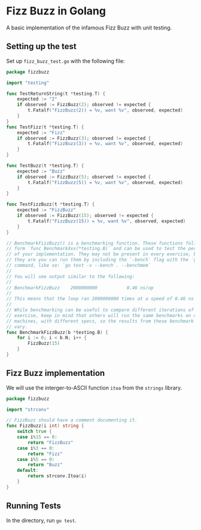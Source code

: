 # Fizz Buzz in Golang

A basic implementation of the infamous Fizz Buzz with unit testing.

## Setting up the test

Set up `fizz_buzz_test.go` with the following file:

```go
package fizzbuzz

import "testing"

func TestReturnString(t *testing.T) {
	expected := "2"
	if observed := FizzBuzz(2); observed != expected {
		t.Fatalf("FizzBuzz(2)) = %v, want %v", observed, expected)
	}
}
func TestFizz(t *testing.T) {
	expected := "Fizz"
	if observed := FizzBuzz(3); observed != expected {
		t.Fatalf("FizzBuzz(3)) = %v, want %v", observed, expected)
	}
}

func TestBuzz(t *testing.T) {
	expected := "Buzz"
	if observed := FizzBuzz(5); observed != expected {
		t.Fatalf("FizzBuzz(5)) = %v, want %v", observed, expected)
	}
}

func TestFizzBuzz(t *testing.T) {
	expected := "FizzBuzz"
	if observed := FizzBuzz(15); observed != expected {
		t.Fatalf("FizzBuzz(15)) = %v, want %v", observed, expected)
	}
}

// BenchmarkFizzBuzz() is a benchmarking function. These functions follow the
// form `func BenchmarkXxx(*testing.B)` and can be used to test the performance
// of your implementation. They may not be present in every exercise, but when
// they are you can run them by including the `-bench` flag with the `go test`
// command, like so: `go test -v --bench . --benchmem`
//
// You will see output similar to the following:
//
// BenchmarkFizzBuzz   	2000000000	         0.46 ns/op
//
// This means that the loop ran 2000000000 times at a speed of 0.46 ns per loop.
//
// While benchmarking can be useful to compare different iterations of the same
// exercise, keep in mind that others will run the same benchmarks on different
// machines, with different specs, so the results from these benchmark tests may
// vary.
func BenchmarkFizzBuzz(b *testing.B) {
	for i := 0; i < b.N; i++ {
		FizzBuzz(15)
	}
}
```

## Fizz Buzz implementation

We will use the interger-to-ASCII function `itoa` from the `strings` library.

```go
package fizzbuzz

import "strconv"

// FizzBuzz should have a comment documenting it.
func FizzBuzz(i int) string {
	switch true {
	case i%15 == 0:
		return "FizzBuzz"
	case i%3 == 0:
		return "Fizz"
	case i%5 == 0:
		return "Buzz"
	default:
		return strconv.Itoa(i)
	}
}
```

## Running Tests

In the directory, run `go test`.
